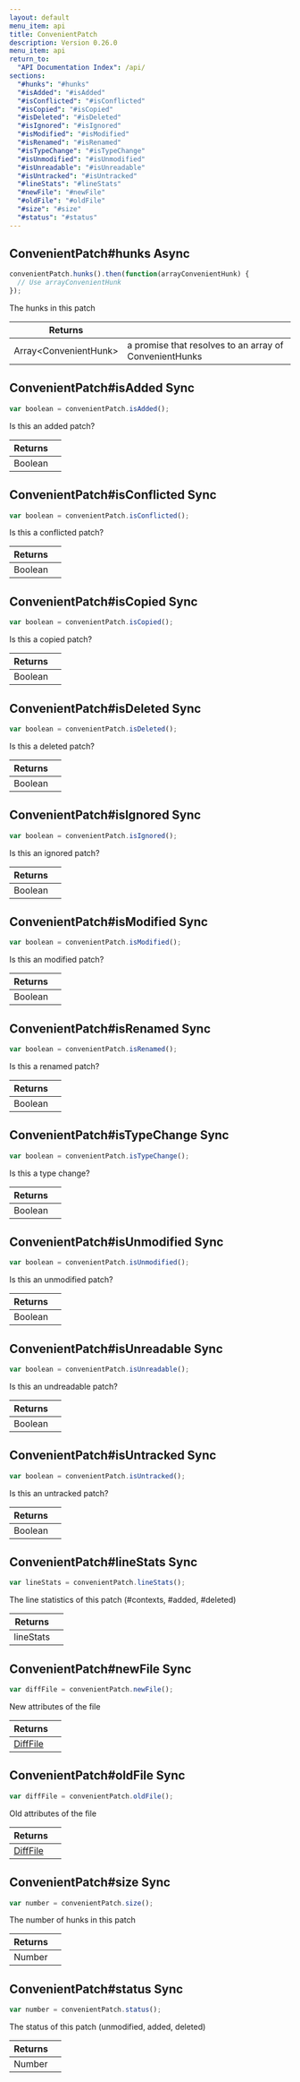 ```yaml
---
layout: default
menu_item: api
title: ConvenientPatch
description: Version 0.26.0
menu_item: api
return_to:
  "API Documentation Index": /api/
sections:
  "#hunks": "#hunks"
  "#isAdded": "#isAdded"
  "#isConflicted": "#isConflicted"
  "#isCopied": "#isCopied"
  "#isDeleted": "#isDeleted"
  "#isIgnored": "#isIgnored"
  "#isModified": "#isModified"
  "#isRenamed": "#isRenamed"
  "#isTypeChange": "#isTypeChange"
  "#isUnmodified": "#isUnmodified"
  "#isUnreadable": "#isUnreadable"
  "#isUntracked": "#isUntracked"
  "#lineStats": "#lineStats"
  "#newFile": "#newFile"
  "#oldFile": "#oldFile"
  "#size": "#size"
  "#status": "#status"
---
```


## <a name="hunks"></a><span>ConvenientPatch#</span>hunks <span class="tags"><span class="async">Async</span></span>

```js
convenientPatch.hunks().then(function(arrayConvenientHunk) {
  // Use arrayConvenientHunk
});
```

The hunks in this patch

| Returns |  |
| --- | --- |
| Array&lt;ConvenientHunk&gt; | a promise that resolves to an array of                                      ConvenientHunks |

## <a name="isAdded"></a><span>ConvenientPatch#</span>isAdded <span class="tags"><span class="sync">Sync</span></span>

```js
var boolean = convenientPatch.isAdded();
```

Is this an added patch?

| Returns |  |
| --- | --- |
| Boolean |  |

## <a name="isConflicted"></a><span>ConvenientPatch#</span>isConflicted <span class="tags"><span class="sync">Sync</span></span>

```js
var boolean = convenientPatch.isConflicted();
```

Is this a conflicted patch?

| Returns |  |
| --- | --- |
| Boolean |  |

## <a name="isCopied"></a><span>ConvenientPatch#</span>isCopied <span class="tags"><span class="sync">Sync</span></span>

```js
var boolean = convenientPatch.isCopied();
```

Is this a copied patch?

| Returns |  |
| --- | --- |
| Boolean |  |

## <a name="isDeleted"></a><span>ConvenientPatch#</span>isDeleted <span class="tags"><span class="sync">Sync</span></span>

```js
var boolean = convenientPatch.isDeleted();
```

Is this a deleted patch?

| Returns |  |
| --- | --- |
| Boolean |  |

## <a name="isIgnored"></a><span>ConvenientPatch#</span>isIgnored <span class="tags"><span class="sync">Sync</span></span>

```js
var boolean = convenientPatch.isIgnored();
```

Is this an ignored patch?

| Returns |  |
| --- | --- |
| Boolean |  |

## <a name="isModified"></a><span>ConvenientPatch#</span>isModified <span class="tags"><span class="sync">Sync</span></span>

```js
var boolean = convenientPatch.isModified();
```

Is this an modified patch?

| Returns |  |
| --- | --- |
| Boolean |  |

## <a name="isRenamed"></a><span>ConvenientPatch#</span>isRenamed <span class="tags"><span class="sync">Sync</span></span>

```js
var boolean = convenientPatch.isRenamed();
```

Is this a renamed patch?

| Returns |  |
| --- | --- |
| Boolean |  |

## <a name="isTypeChange"></a><span>ConvenientPatch#</span>isTypeChange <span class="tags"><span class="sync">Sync</span></span>

```js
var boolean = convenientPatch.isTypeChange();
```

Is this a type change?

| Returns |  |
| --- | --- |
| Boolean |  |

## <a name="isUnmodified"></a><span>ConvenientPatch#</span>isUnmodified <span class="tags"><span class="sync">Sync</span></span>

```js
var boolean = convenientPatch.isUnmodified();
```

Is this an unmodified patch?

| Returns |  |
| --- | --- |
| Boolean |  |

## <a name="isUnreadable"></a><span>ConvenientPatch#</span>isUnreadable <span class="tags"><span class="sync">Sync</span></span>

```js
var boolean = convenientPatch.isUnreadable();
```

Is this an undreadable patch?

| Returns |  |
| --- | --- |
| Boolean |  |

## <a name="isUntracked"></a><span>ConvenientPatch#</span>isUntracked <span class="tags"><span class="sync">Sync</span></span>

```js
var boolean = convenientPatch.isUntracked();
```

Is this an untracked patch?

| Returns |  |
| --- | --- |
| Boolean |  |

## <a name="lineStats"></a><span>ConvenientPatch#</span>lineStats <span class="tags"><span class="sync">Sync</span></span>

```js
var lineStats = convenientPatch.lineStats();
```

The line statistics of this patch (#contexts, #added, #deleted)

| Returns |  |
| --- | --- |
| lineStats |  |

## <a name="newFile"></a><span>ConvenientPatch#</span>newFile <span class="tags"><span class="sync">Sync</span></span>

```js
var diffFile = convenientPatch.newFile();
```

New attributes of the file

| Returns |  |
| --- | --- |
| [DiffFile](/api/diff_file/) |  |

## <a name="oldFile"></a><span>ConvenientPatch#</span>oldFile <span class="tags"><span class="sync">Sync</span></span>

```js
var diffFile = convenientPatch.oldFile();
```

Old attributes of the file

| Returns |  |
| --- | --- |
| [DiffFile](/api/diff_file/) |  |

## <a name="size"></a><span>ConvenientPatch#</span>size <span class="tags"><span class="sync">Sync</span></span>

```js
var number = convenientPatch.size();
```

The number of hunks in this patch

| Returns |  |
| --- | --- |
| Number |  |

## <a name="status"></a><span>ConvenientPatch#</span>status <span class="tags"><span class="sync">Sync</span></span>

```js
var number = convenientPatch.status();
```

The status of this patch (unmodified, added, deleted)

| Returns |  |
| --- | --- |
| Number |  |

